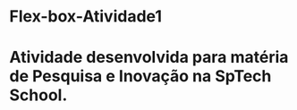 # Flex-box-Atividade1
# Atividade desenvolvida para matéria de Pesquisa e Inovação na SpTech School.